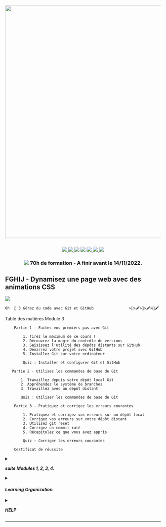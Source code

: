 # <p align="center"><a href="https://github.com/franckdun/Learning-plan_Openclassrooms"><img src="https://img.shields.io/badge/🏠-🎓%20Web developer training Openclassrooms 2022%20🎓-0B8043" width="750" ></a></p>

<p align="center">
<!-- mail -->
<a href="https://mail.google.com/mail/u/0/#label/Openclassrooms"> <img src="https://img.shields.io/badge/📬-MAIL-7451eb"  >
<!-- Agenda -->
<a href="https://calendar.google.com/calendar/u/0/r/month/2022/7/1?pli=1"> <img src="https://img.shields.io/badge/📆-AGENDA-7451eb"  >
<!-- taches -->
<a href="https://github.com/franckdun/Learning-plan_Openclassrooms/issues?q=is%3Aopen+is%3Aissue+project%3Afranckdun%2F5+sort%3Acreated-asc"> <img src="https://img.shields.io/badge/📌-ALL ISSUES-7451eb" ></a>
<!-- projet -->
<a href="https://github.com/users/franckdun/projects/5"> <img src="https://img.shields.io/badge/🪙-PROJECT-7451eb" ></a>
<!-- progression -->
<a href="https://github.com/franckdun/Learning-plan/milestones?direction=asc&sort=due_date&state=open"><img src="https://img.shields.io/badge/💎-LEARNING%20PLAN-7451eb" > </a>
<!-- statistiques -->
<a href="https://wakatime.com/projects/Learning-plan_Open"><img src="https://img.shields.io/badge/📈-Wakatime-7451eb" > </a>
<!-- LEARN GALERY -->
<a href="https://github.com/franckdun/Learn-GALERY"><img src="https://img.shields.io/badge/Learn-Galery-ffc944" width="#" height="#" ></a></p>
		
<!-- Partie 3 ////////////////////////////////////////////////////////////////////////////////////////////////////////////////////////// -->
	
### <p align="center"><a href="https://github.com/franckdun/Learning-plan_Openclassrooms/milestones/%F0%9F%92%8EFGHIJ%203%20-%20Dynamisez%20une%20page%20web%20avec%20des%20animations%20CSS"> <img src="https://img.shields.io/badge/📌-Issues Projet 3-0B8043"></a>&#32; 70h de formation - A finir avant le 14/11/2022.</p>  

## FGHIJ - Dynamisez une page web avec des animations CSS
	
<p align="left"><a href="https://openclassrooms.com/fr/courses/7162856-gerez-du-code-avec-git-et-github?archived-source=2342361"> <img src="https://img.shields.io/badge/Go%20to-MODULE_3-0B8043"> </a></p>
	
	6h	🍓 3 Gérez du code avec Git et GitHub 				>📌>🖋>📌>🖋>📌🖋	
	
Table des matières Module 3


```
    Partie 1 - Faites vos premiers pas avec Git
    
        1. Tirez le maximum de ce cours !
        2. Découvrez la magie du contrôle de versions
        3. Saisissez l'utilité des dépôts distants sur GitHub
        4. Démarrez votre projet avec GitHub
        5. Installez Git sur votre ordinateur
        
        Quiz : Installer et configurer Git et GitHub
 ```
 
 ```
    Partie 2 - Utilisez les commandes de base de Git
    
        1. Travaillez depuis votre dépôt local Git
        2. Appréhendez le système de branches
        3. Travaillez avec un dépôt distant
        
        Quiz : Utiliser les commandes de base de Git
```

```
    Partie 3 - Pratiquez et corrigez les erreurs courantes
    
        1. Pratiquez et corrigez vos erreurs sur un dépôt local
        2. Corrigez vos erreurs sur votre dépôt distant
        3. Utilisez git reset
        4. Corrigez un commit raté
        5. Récapitulez ce que vous avez appris
        
        Quiz : Corriger les erreurs courantes
```

```
    Certificat de réussite 
```

<details><summary><p align="left"><em><strong> suite Modules 1, 2, 3, 4.</strong></em></p></summary>

<p align="left"><a href="https://github.com/franckdun/Open_Projet-3_Module-1"> <img src="https://img.shields.io/badge/Go%20to-MODULE_1-0B8043"> </a></p>	

	15h	🥑 1 Simplifiez-vous le CSS avec Sass 		     >📌>🖋>📌>🖋📌🖋
<p align="left"><a href="https://github.com/franckdun/Open_Projet-3_Module-2"> <img src="https://img.shields.io/badge/Go%20to-MODULE_2-0B8043"> </a></p>
	
	15h	🥑 2 Créez des animations CSS modernes 				>📌🖋📌🖋📌🖋
<p align="left"><a href="https://openclassrooms.com/fr/courses/7162856-gerez-du-code-avec-git-et-github?archived-source=2342361"> <img src="https://img.shields.io/badge/Go%20to-MODULE_3-0B8043"> </a></p>
	
	6h	🍓 3 Gérez du code avec Git et GitHub 				>📌>🖋>📌>🖋>📌🖋
<p align="left"><a href="https://openclassrooms.com/fr/courses/6173491-apprenez-a-utiliser-la-ligne-de-commande-dans-un-terminal "> <img src="https://img.shields.io/badge/Go%20to-MODULE_4-0B8043"> </a></p>
	
	6h	🍓 4 Apprenez à utiliser la ligne de commande dans un terminal 	>📌🖋📌🖋


</details>
	
<!-- ORGANISATION ///////////////////////////////////////////////////////////////////////////////////////////////////////////// -->	
	
<details><summary><h4><em><strong>Learning Organization</strong></em></h4></summary>
	
# <p>la règle est tres simple, remplacez les 📌 epingles par des 🪙 pieces en réalisant les taches 
	pour gagner des 💎 diamands</p>	
		
```
Difficulté
		🍓 - Fraise signale le module facile a exécuter.
		🥑 - Avocat signale le module de difficulté moyenne.
	
Progression
		📌 - Epingle indique le nombre de leçons ou chapitres de chaques module.
		🖋  - Quiz aide à vous évaluer.
		>   - Flèche indique le niveau de la progression en cours.
	
Acquisition
		🪙 - Pièce signale la réussite d'un module effectué.
		💎 - Diamant signale la réussite d'une Partie effectuées.

🏆 - signale la réussite de toutes les Parties.
```	
</details>

<!-- HELP //////////////////////////////////////////////////////////////////////////////////////////////////////////////////// -->
	
<details><summary><p align="left"><em><strong>HELP</strong></em></p></summary>	

<p> <img src="https://github.com/franckdun/Learning-plan_Openclassrooms/blob/main/Formation/Programme_de_Formation/Img/Armel.jpg" width="50"> N'ésiter pas, demandez-moi ; </p>

``` https://openclassrooms.com/fr/mp/nouveau/armel-ajavon-1 ``` </p>

[![Documentation milestones](https://img.shields.io/badge/Doc-Milestones-blue?logo=github&logoColor=white)](https://docs.github.com/en/issues/using-labels-and-milestones-to-track-work/creating-and-editing-milestones-for-issues-and-pull-requests) Pour avoir de l'aide sur le fonctionnement des milestones.


</details>

---		













